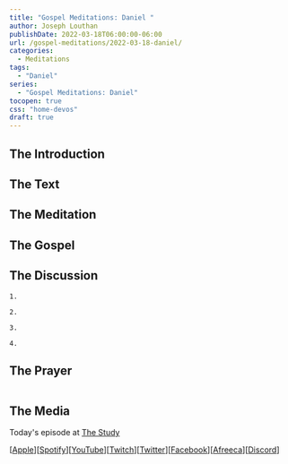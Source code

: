 ```yaml
---
title: "Gospel Meditations: Daniel "
author: Joseph Louthan
publishDate: 2022-03-18T06:00:00-06:00
url: /gospel-meditations/2022-03-18-daniel/
categories:
  - Meditations
tags:
  - "Daniel"
series:
  - "Gospel Meditations: Daniel"
tocopen: true
css: "home-devos"
draft: true
---
```

## The Introduction

<div style="page-break-after: always;"></div>

## The Text

<div style="page-break-after: always;"></div>

## The Meditation


## The Gospel


## The Discussion

```text
1. 
```

```text
2. 
```

```text
3. 
```

```text
4. 
```

## The Prayer

<div style='font-variant: small-caps;'>

</div>

```text

```

## The Media

Today's episode at [The Study](http://study.theologic.us/podcast/)

\[[Apple](https://podcasts.apple.com/us/podcast/the-study/id1557102127)\]\[[Spotify](https://open.spotify.com/show/0Xs5qsNvWePyRqcmtOTPkR)\]\[[YouTube](http://youtube.theologic.us)\]\[[Twitch](http://twitch.theologic.us)\]\[[Twitter](https://twitter.com/theologic_us)\]\[[Facebook](https://www.facebook.com/groups/462231051477464)\]\[[Afreeca](https://bj.afreecatv.com/theologicus)\]\[[Discord](http://discord.theologic.us)\]
